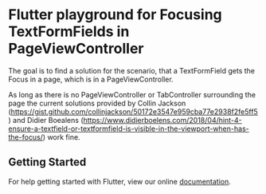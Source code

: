 # Flutter playground for Focusing TextFormFields in PageViewController

The goal is to find a solution for the scenario, that a TextFormField gets the Focus in a page, which is in a PageViewController.

As long as there is no PageViewController or TabController surrounding the page the current solutions provided by Collin Jackson (https://gist.github.com/collinjackson/50172e3547e959cba77e2938f2fe5ff5) and Didier Boealens 
(https://www.didierboelens.com/2018/04/hint-4-ensure-a-textfield-or-textformfield-is-visible-in-the-viewport-when-has-the-focus/) work fine.

## Getting Started

For help getting started with Flutter, view our online
[documentation](https://flutter.io/).

